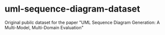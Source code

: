 # uml-sequence-diagram-dataset
Original pubilc dataset for the paper "UML Sequence Diagram Generation: A Multi-Model, Multi-Domain Evaluation"

